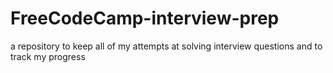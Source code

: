 # FreeCodeCamp-interview-prep
a repository to keep all of my attempts at solving interview questions and to track my progress
